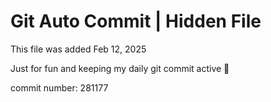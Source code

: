 # Git Auto Commit | Hidden File

This file was added Feb 12, 2025

Just for fun and keeping my daily git commit active 🤪

commit number: 281177
